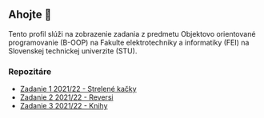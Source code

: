 ## Ahojte 👋
Tento profil slúži na zobrazenie zadania z predmetu Objektovo orientované programovanie (B-OOP) na Fakulte elektrotechniky 
a informatiky (FEI) na Slovenskej technickej univerzite (STU).
### Repozitáre 

- [Zadanie 1 2021/22 - Strelené kačky](https://github.com/Interes-Group/zadanie-1-strelene-kacky-rajszabi)
- [Zadanie 2 2021/22 - Reversi](https://github.com/Interes-Group/zadanie-2-reversi-rajszabi)
- [Zadanie 3 2021/22 - Knihy](https://github.com/rajszabi/zadanie-3-knihy-rajszabi)

<!---
rajszabi/rajszabi is a ✨ special ✨ repository because its `README.md` (this file) appears on your GitHub profile.
You can click the Preview link to take a look at your changes.
--->
